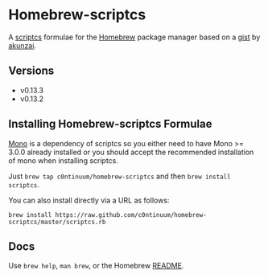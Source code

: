 # Homebrew-scriptcs

A [scriptcs](http://scriptcs.net/) formulae for the [Homebrew](http://brew.sh/) package manager based on a [gist](https://gist.github.com/akunzai/bbcac93646ca08bd8569) by [akunzai](https://github.com/akunzai).

## Versions

* v0.13.3
* v0.13.2

## Installing Homebrew-scriptcs Formulae

[Mono](http://www.mono-project.com/) is a dependency of scriptcs so you either need to have Mono >= 3.0.0 already installed or you should accept the recommended installation of mono when installing scriptcs.

Just `brew tap c0ntinuum/homebrew-scriptcs` and then `brew install scriptcs`.

You can also install directly via a URL as follows:

```
brew install https://raw.github.com/c0ntinuum/homebrew-scriptcs/master/scriptcs.rb
```

Docs
----
Use `brew help`, `man brew`, or the Homebrew [README](https://github.com/Homebrew/homebrew/tree/master/share/doc/homebrew#readme).
